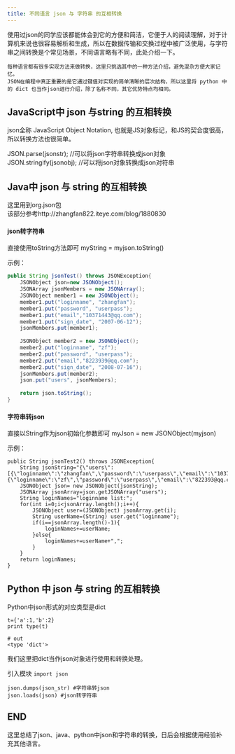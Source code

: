 ```yaml
---
title: 不同语言 json 与 字符串 的互相转换
---
```

使用过json的同学应该都能体会到它的方便和简洁，它便于人的阅读理解，对于计算机来说也很容易解析和生成，所以在数据传输和交换过程中被广泛使用，与字符串之间转换是个常见场景，不同语言略有不同，此处介绍一下。

<!--more-->

    每种语言都有很多实现方法来做转换，这里只挑选其中的一种方法介绍，避免混杂方便大家记忆。
    JSON在编程中真正重要的是它通过键值对实现的简单清晰的层次结构，所以这里将 python 中的 dict 也当作json进行介绍，除了名称不同，其它优势特点均相同。

## JavaScript中 json 与string 的互相转换

json全称 JavaScript Object Notation, 也就是JS对象标记，和JS的契合度很高，所以转换方法也很简单。

JSON.parse(jsonstr); //可以将json字符串转换成json对象 
JSON.stringify(jsonobj); //可以将json对象转换成json对符串

## Java中 json 与 string 的互相转换 

这里用到org.json包  
该部分参考http://zhangfan822.iteye.com/blog/1880830

#### json转字符串

直接使用toString方法即可
myString = myjson.toString()

示例：

```java
public String jsonTest() throws JSONException{  
    JSONObject json=new JSONObject();  
    JSONArray jsonMembers = new JSONArray();  
    JSONObject member1 = new JSONObject();  
    member1.put("loginname", "zhangfan");  
    member1.put("password", "userpass");  
    member1.put("email","10371443@qq.com");  
    member1.put("sign_date", "2007-06-12");  
    jsonMembers.put(member1);  
  
    JSONObject member2 = new JSONObject();  
    member2.put("loginname", "zf");  
    member2.put("password", "userpass");  
    member2.put("email","8223939@qq.com");  
    member2.put("sign_date", "2008-07-16");  
    jsonMembers.put(member2);  
    json.put("users", jsonMembers);  
  
    return json.toString();  
}  
```
#### 字符串转json

直接以String作为json初始化参数即可
myJson = new JSONObject(myjson)

示例：

```
public String jsonTest2() throws JSONException{  
    String jsonString="{\"users\":[{\"loginname\":\"zhangfan\",\"password\":\"userpass\",\"email\":\"10371443@qq.com\"},{\"loginname\":\"zf\",\"password\":\"userpass\",\"email\":\"822393@qq.com\"}]}";  
    JSONObject json= new JSONObject(jsonString);  
    JSONArray jsonArray=json.getJSONArray("users");  
    String loginNames="loginname list:";  
    for(int i=0;i<jsonArray.length();i++){  
        JSONObject user=(JSONObject) jsonArray.get(i);  
        String userName=(String) user.get("loginname");  
        if(i==jsonArray.length()-1){  
            loginNames+=userName;  
        }else{  
            loginNames+=userName+",";  
        }  
    }  
    return loginNames;  
}  
```

## Python 中 json 与 string 的互相转换 

Python中json形式的对应类型是dict  
```
t={'a':1,'b':2}
print type(t)

# out
<type 'dict'>
```
我们这里把dict当作json对象进行使用和转换处理。  

引入模块 ``import json``
```
json.dumps(json_str) #字符串转json
json.loads(json) #json转字符串
```

## END

这里总结了json、java、python中json和字符串的转换，日后会根据使用经验补充其他语言。

